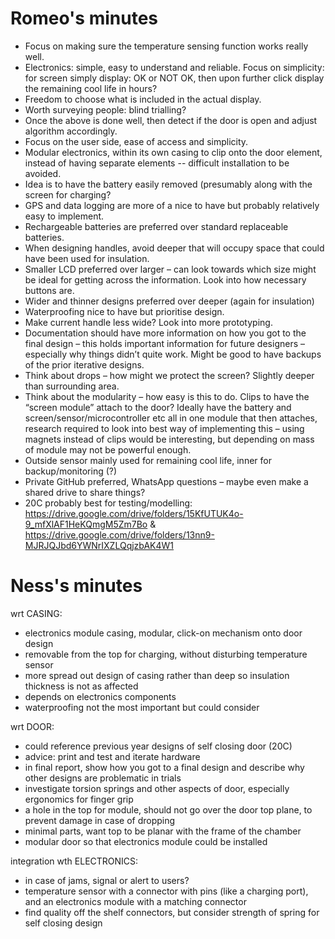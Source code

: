# Romeo's minutes
-	Focus on making sure the temperature sensing function works really well.
-	Electronics: simple, easy to understand and reliable. Focus on simplicity: for screen simply display: OK or NOT OK, then upon further click display the remaining cool life in hours?
-	Freedom to choose what is included in the actual display.
-	Worth surveying people: blind trialling?
-	Once the above is done well, then detect if the door is open and adjust algorithm accordingly.
-	Focus on the user side, ease of access and simplicity.
-	Modular electronics, within its own casing to clip onto the door element, instead of having separate elements -- difficult installation to be avoided.
-	Idea is to have the battery easily removed (presumably along with the screen for charging?
-	GPS and data logging are more of a nice to have but probably relatively easy to implement.
-	Rechargeable batteries are preferred over standard replaceable batteries.
-	When designing handles, avoid deeper that will occupy space that could have been used for insulation.
-	Smaller LCD preferred over larger – can look towards which size might be ideal for getting across the information. Look into how necessary buttons are.
-	Wider and thinner designs preferred over deeper (again for insulation)
-	Waterproofing nice to have but prioritise design.
-	Make current handle less wide? Look into more prototyping.
-	Documentation should have more information on how you got to the final design – this holds important information for future designers – especially why things didn’t quite work. Might be good to have backups of the prior iterative designs.
-	Think about drops – how might we protect the screen? Slightly deeper than surrounding area.
-	Think about the modularity – how easy is this to do. Clips to have the “screen module” attach to the door? Ideally have the battery and screen/sensor/microcontroller etc all in one module that then attaches, research required to look into best way of implementing this – using magnets instead of clips would be interesting, but depending on mass of module may not be powerful enough.
-	Outside sensor mainly used for remaining cool life, inner for backup/monitoring (?)
-	Private GitHub preferred, WhatsApp questions – maybe even make a shared drive to share things?
-	20C probably best for testing/modelling: https://drive.google.com/drive/folders/15KfUTUK4o-9_mfXlAF1HeKQmgM5Zm7Bo & https://drive.google.com/drive/folders/13nn9-MJRJQJbd6YWNrIXZLQqjzbAK4W1 

# Ness's minutes
wrt CASING:
- electronics module casing, modular, click-on mechanism onto door design
- removable from the top for charging, without disturbing temperature sensor
- more spread out design of casing rather than deep so insulation thickness is not as affected
- depends on electronics components
- waterproofing not the most important but could consider

wrt DOOR:
- could reference previous year designs of self closing door (20C)
- advice: print and test and iterate hardware
- in final report, show how you got to a final design and describe why other designs are problematic in trials 
- investigate torsion springs and other aspects of door, especially ergonomics for finger grip
- a hole in the top for module, should not go over the door top plane, to prevent damage in case of dropping
- minimal parts, want top to be planar with the frame of the chamber
- modular door so that electronics module could be installed

integration wth ELECTRONICS:
- in case of jams, signal or alert to users?
- temperature sensor with a connector with pins (like a charging port), and an electronics module with a matching connector
- find quality off the shelf connectors, but consider strength of spring for self closing design
